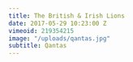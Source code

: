 ```yaml
---
title: The British & Irish Lions
date: 2017-05-29 10:23:00 Z
vimeoid: 219354215
image: "/uploads/qantas.jpg"
subtitle: Qantas
---
```



